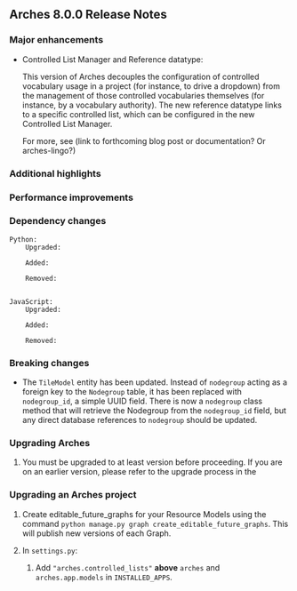 Arches 8.0.0 Release Notes
--------------------------

### Major enhancements

- Controlled List Manager and Reference datatype:

    This version of Arches decouples the configuration of controlled vocabulary usage in a
    project (for instance, to drive a dropdown) from the management of those controlled
    vocabularies themselves (for instance, by a vocabulary authority). The new reference
    datatype links to a specific controlled list, which can be configured in the new
    Controlled List Manager.

    For more, see (link to forthcoming blog post or documentation? Or arches-lingo?)

### Additional highlights

### Performance improvements

### Dependency changes
```
Python:
    Upgraded:

    Added:

    Removed:


JavaScript:
    Upgraded:

    Added:

    Removed:
```

### Breaking changes
- The `TileModel` entity has been updated. Instead of `nodegroup` acting as a foreign key to the `Nodegroup` table, it has been replaced with `nodegroup_id`, a simple UUID field. There is now a `nodegroup` class method that will retrieve the Nodegroup from the `nodegroup_id` field, but any direct database references to `nodegroup` should be updated.

### Upgrading Arches

1. You must be upgraded to at least version   before proceeding. If you are on an earlier version, please refer to the upgrade process in the []()

### Upgrading an Arches project

1. Create editable_future_graphs for your Resource Models using the command `python manage.py graph create_editable_future_graphs`. This will publish new versions of each Graph.

2. In `settings.py`:
    1. Add `"arches.controlled_lists"` **above** `arches` and `arches.app.models` in `INSTALLED_APPS`.
